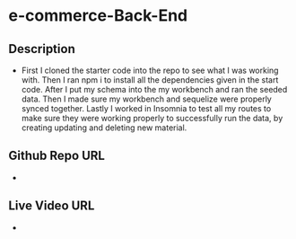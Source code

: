 # e-commerce-Back-End

## Description
 * First I cloned the starter code into the repo to see what I was working with. Then I ran npm i to install all the dependencies given in the start code. After I put my schema into the my workbench and ran the seeded data. Then I made sure my workbench and sequelize were properly synced together. Lastly I worked in Insomnia to test all my routes to make sure they were working properly to successfully run the data, by creating updating and deleting new material.

## Github Repo URL
* 

## Live Video URL 
*  